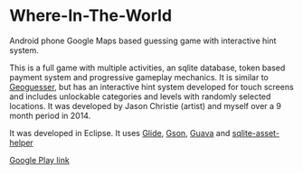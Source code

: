 # Where-In-The-World
Android phone Google Maps based guessing game with interactive hint system.

This is a full game with multiple activities, an sqlite database, token based payment system and progressive gameplay mechanics.  It is similar to [Geoguesser](https://geoguessr.com/), but has an interactive hint system developed for touch screens and includes unlockable categories and levels with randomly selected locations.  It was developed by Jason Christie (artist) and myself over a 9 month period in 2014.  

It was developed in Eclipse.  It uses [Glide](https://github.com/bumptech/glide), [Gson](https://github.com/google/gson), [Guava](https://github.com/google/guava) and [sqlite-asset-helper](https://github.com/jgilfelt/android-sqlite-asset-helper)

[Google Play link](https://play.google.com/store/apps/details?id=com.dreamfire.whereintheworld)
